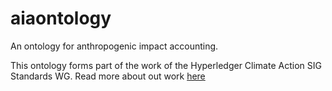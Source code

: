 # aiaontology
An ontology for anthropogenic impact accounting.

This ontology forms part of the work of the Hyperledger Climate Action SIG Standards WG. 
Read more about out work [here](https://wiki.hyperledger.org/display/CASIG/Standards+WG)
